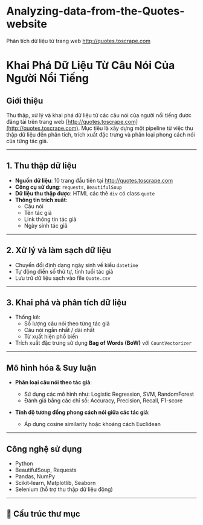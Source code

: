 # Analyzing-data-from-the-Quotes-website
Phân tích dữ liệu từ trang web http://quotes.toscrape.com
# Khai Phá Dữ Liệu Từ Câu Nói Của Người Nổi Tiếng

## Giới thiệu

Thu thập, xử lý và khai phá dữ liệu từ các câu nói của người nổi tiếng được đăng tải trên trang web [http://quotes.toscrape.com](http://quotes.toscrape.com). Mục tiêu là xây dựng một pipeline từ việc thu thập dữ liệu đến phân tích, trích xuất đặc trưng và phân loại phong cách nói của từng tác giả.

---

## 1. Thu thập dữ liệu

- **Nguồn dữ liệu**: 10 trang đầu tiên tại http://quotes.toscrape.com
- **Công cụ sử dụng**: `requests`, `BeautifulSoup`
- **Dữ liệu thu thập được**: HTML các thẻ `div` có class `quote`
- **Thông tin trích xuất**:
  - Câu nói
  - Tên tác giả
  - Link thông tin tác giả
  - Ngày sinh tác giả

---

## 2. Xử lý và làm sạch dữ liệu

- Chuyển đổi định dạng ngày sinh về kiểu `datetime`
- Tự động điền số thứ tự, tính tuổi tác giả
- Lưu trữ dữ liệu sạch vào file `Quote.csv`

---

## 3. Khai phá và phân tích dữ liệu

- Thống kê:
  - Số lượng câu nói theo từng tác giả
  - Câu nói ngắn nhất / dài nhất
  - Từ xuất hiện phổ biến
- Trích xuất đặc trưng sử dụng **Bag of Words (BoW)** với `CountVectorizer`

---

## Mô hình hóa & Suy luận

- **Phân loại câu nói theo tác giả**:
  - Sử dụng các mô hình như: Logistic Regression, SVM, RandomForest
  - Đánh giá bằng các chỉ số: Accuracy, Precision, Recall, F1-score

- **Tính độ tương đồng phong cách nói giữa các tác giả**:
  - Áp dụng cosine similarity hoặc khoảng cách Euclidean

---

## Công nghệ sử dụng

- Python
- BeautifulSoup, Requests
- Pandas, NumPy
- Scikit-learn, Matplotlib, Seaborn
- Selenium (hỗ trợ thu thập dữ liệu động)

---

## 📁 Cấu trúc thư mục

